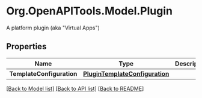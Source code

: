 # Org.OpenAPITools.Model.Plugin
A platform plugin (aka \"Virtual Apps\")
## Properties

Name | Type | Description | Notes
------------ | ------------- | ------------- | -------------
**TemplateConfiguration** | [**PluginTemplateConfiguration**](PluginTemplateConfiguration.md) |  | [optional] 

[[Back to Model list]](../README.md#documentation-for-models) [[Back to API list]](../README.md#documentation-for-api-endpoints) [[Back to README]](../README.md)

